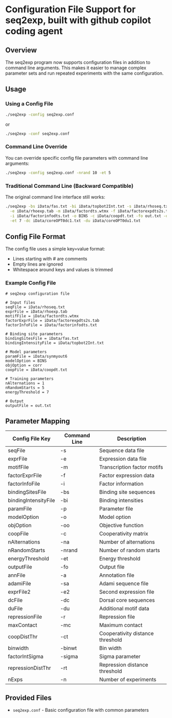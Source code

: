 # Configuration File Support for seq2exp, built with github copilot coding agent

## Overview

The seq2exp program now supports configuration files in addition to command line arguments. This makes it easier to manage complex parameter sets and run repeated experiments with the same configuration.

## Usage

### Using a Config File

```bash
./seq2exp -config seq2exp.conf
```

or

```bash
./seq2exp -conf seq2exp.conf
```

### Command Line Override

You can override specific config file parameters with command line arguments:

```bash
./seq2exp -config seq2exp.conf -nrand 10 -et 5
```

### Traditional Command Line (Backward Compatible)

The original command line interface still works:

```bash
./seq2exp -bs iData/fas.txt -bi iData/topbot2Int.txt -s iData/rhoseq.txt -p iData/synmyout6 \
  -e iData/rhoexp.tab -m iData/factordts.wtmx -f iData/factorexpdts2s.tab -na 1 \
  -i iData/factorinfodts.txt -o BINS -c iData/coopdt.txt -fo out.txt -oo corr -nrand 5 \
  -et 7 -dc iData/coreOPT0dc1.txt -du iData/coreOPT0du1.txt
```

## Config File Format

The config file uses a simple key=value format:
- Lines starting with # are comments
- Empty lines are ignored
- Whitespace around keys and values is trimmed

### Example Config File

```
# seq2exp configuration file

# Input files
seqFile = iData/rhoseq.txt
exprFile = iData/rhoexp.tab
motifFile = iData/factordts.wtmx
factorExprFile = iData/factorexpdts2s.tab
factorInfoFile = iData/factorinfodts.txt

# Binding site parameters
bindingSitesFile = iData/fas.txt
bindingIntensityFile = iData/topbot2Int.txt

# Model parameters
paramFile = iData/synmyout6
modelOption = BINS
objOption = corr
coopFile = iData/coopdt.txt

# Training parameters
nAlternations = 1
nRandomStarts = 5
energyThreshold = 7

# Output
outputFile = out.txt
```

## Parameter Mapping

| Config File Key | Command Line | Description |
|----------------|--------------|-------------|
| seqFile | -s | Sequence data file |
| exprFile | -e | Expression data file |
| motifFile | -m | Transcription factor motifs |
| factorExprFile | -f | Factor expression data |
| factorInfoFile | -i | Factor information |
| bindingSitesFile | -bs | Binding site sequences |
| bindingIntensityFile | -bi | Binding intensities |
| paramFile | -p | Parameter file |
| modelOption | -o | Model option |
| objOption | -oo | Objective function |
| coopFile | -c | Cooperativity matrix |
| nAlternations | -na | Number of alternations |
| nRandomStarts | -nrand | Number of random starts |
| energyThreshold | -et | Energy threshold |
| outputFile | -fo | Output file |
| annFile | -a | Annotation file |
| adamiFile | -sa | Adami sequence file |
| exprFile2 | -e2 | Second expression file |
| dcFile | -dc | Dorsal core sequences |
| duFile | -du | Additional motif data |
| repressionFile | -r | Repression file |
| maxContact | -mc | Maximum contact |
| coopDistThr | -ct | Cooperativity distance threshold |
| binwidth | -binwt | Bin width |
| factorIntSigma | -sigma | Sigma parameter |
| repressionDistThr | -rt | Repression distance threshold |
| nExps | -n | Number of experiments |

## Provided Files

- `seq2exp.conf` - Basic configuration file with common parameters